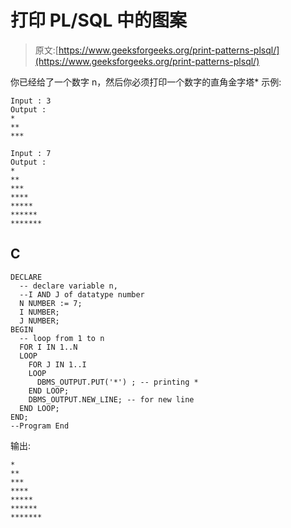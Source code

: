 # 打印 PL/SQL 中的图案

> 原文:[https://www.geeksforgeeks.org/print-patterns-plsql/](https://www.geeksforgeeks.org/print-patterns-plsql/)

你已经给了一个数字 n，然后你必须打印一个数字的直角金字塔*
示例:

```
Input : 3
Output :
*
**
***

Input : 7
Output :
*
**
***
****
*****
******
*******
```

## C

```
DECLARE
  -- declare variable n,
  --I AND J of datatype number
  N NUMBER := 7;
  I NUMBER;
  J NUMBER;
BEGIN
  -- loop from 1 to n
  FOR I IN 1..N
  LOOP
    FOR J IN 1..I
    LOOP
      DBMS_OUTPUT.PUT('*') ; -- printing *
    END LOOP;
    DBMS_OUTPUT.NEW_LINE; -- for new line
  END LOOP;
END;
--Program End
```

输出:

```
*
**
***
****
*****
******
*******
```